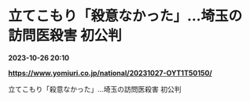 # 立てこもり「殺意なかった」…埼玉の訪問医殺害 初公判

**2023-10-26 20:10**

**https://www.yomiuri.co.jp/national/20231027-OYT1T50150/**

立てこもり「殺意なかった」…埼玉の訪問医殺害 初公判